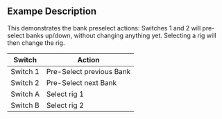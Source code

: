## Exampe Description

This demonstrates the bank preselect actions: Switches 1 and 2 will pre-select banks up/down, without changing anything yet. Selecting a rig will then change the rig.

| Switch     | Action                   |
|------------|--------------------------|
| Switch 1   | Pre-Select previous Bank |
| Switch 2   | Pre-Select next Bank     |
| Switch A   | Select rig 1             |
| Switch B   | Select rig 2             |

